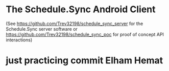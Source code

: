 # The Schedule.Sync Android Client
(See https://github.com/Trev32198/schedule_sync_server for the Schedule.Sync server software or https://github.com/Trev32198/schedule_sync_poc for proof of concept API interactions)
# just practicing commit Elham Hemat
